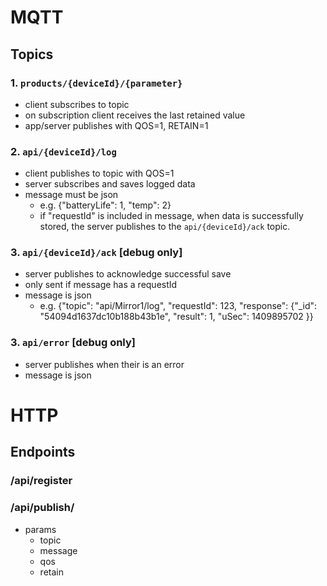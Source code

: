 # MQTT
## Topics
### 1. ```products/{deviceId}/{parameter}```
- client subscribes to topic
- on subscription client receives the last retained value
- app/server publishes with QOS=1, RETAIN=1

### 2. ```api/{deviceId}/log```
- client publishes to topic with QOS=1
- server subscribes and saves logged data
- message must be json
  - e.g. {"batteryLife": 1, "temp": 2}
  - if "requestId" is included in message, when data is successfully stored, the server publishes to the ```api/{deviceId}/ack``` topic.

### 3. ```api/{deviceId}/ack``` [debug only]
- server publishes to acknowledge successful save
- only sent if message has a requestId
- message is json
  - e.g. {"topic": "api/Mirror1/log", "requestId": 123, "response": {"_id": "54094d1637dc10b188b43b1e", "result": 1, "uSec": 1409895702 }}


### 3. ```api/error``` [debug only]
- server publishes when their is an error
- message is json


# HTTP
## Endpoints
### /api/register
### /api/publish/
- params
  - topic
  - message
  - qos
  - retain
